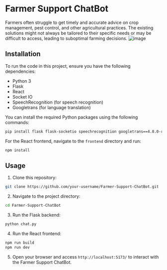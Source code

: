 

# Farmer Support ChatBot
Farmers often struggle to get timely and accurate advice on crop management, pest control, and other agricultural practices. The existing solutions might not always be tailored to their specific needs or may be difficult to access, leading to suboptimal farming decisions.
![image](https://github.com/user-attachments/assets/bfdc2004-b2b5-4784-8507-c84b0a26033f)



## Installation

To run the code in this project, ensure you have the following dependencies:

-   Python 3
-   Flask
-   React
-   Socket IO
-   SpeechRecognition (for speech recognition)
-   Googletrans (for language translation)

You can install the required Python packages using the following commands:

```bash
pip install flask flask-socketio speechrecognition googletrans==4.0.0-rc1
```

For the React frontend, navigate to the `frontend` directory and run:

```bash
npm install
```

## Usage

1.  Clone this repository:

```bash
git clone https://github.com/your-username/Farmer-Support-ChatBot.git
```

2.  Navigate to the project directory:

```bash
cd Farmer-Support-ChatBot
```

3.  Run the Flask backend:

```bash
python chat.py
``` 

4.  Run the React frontend:

```bash
npm run build
npm run dev
```

5.  Open your browser and access `http://localhost:5173/` to interact with the Farmer Support ChatBot.

